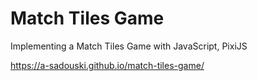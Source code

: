 # Match Tiles Game

Implementing a Match Tiles Game with JavaScript, PixiJS

https://a-sadouski.github.io/match-tiles-game/
